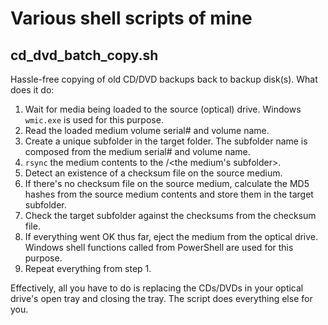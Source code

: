 # Various shell scripts of mine

## cd_dvd_batch_copy.sh

Hassle-free copying of old CD/DVD backups back to backup disk(s). What does it do:
1. Wait for media being loaded to the source (optical) drive. Windows `wmic.exe` is used for this purpose.
1. Read the loaded medium volume serial# and volume name.
1. Create a unique subfolder in the target folder. The subfolder name is composed from the medium serial# and volume name.
1. `rsync` the medium contents to the <target folder>/<the medium's subfolder>.
1. Detect an existence of a checksum file on the source medium.
1. If there's no checksum file on the source medium, calculate the MD5 hashes from the source medium contents and store them in the target subfolder.
1. Check the target subfolder against the checksums from the checksum file.
1. If everything went OK thus far, eject the medium from the optical drive. Windows shell functions called from PowerShell are used for this purpose.
1. Repeat everything from step 1.

Effectively, all you have to do is replacing the CDs/DVDs in your optical drive's open tray and closing the tray. The script does everything else for you.

